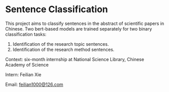 # Sentence Classification

This project aims to classify sentences in the abstract of scientific papers in Chinese. Two bert-based models are
trained separately for two binary classification tasks:

1. Identification of the research topic sentences.
2. Identification of the research method sentences.

Context: six-month internship at National Science Library, Chinese Academy of Science

Intern: Feilian Xie

Email: feilian1000@126.com

[comment]: <> (**dd**)

[comment]: <> (~~dd~~)

[comment]: <> (_dd_)

[comment]: <> (|Name|Email|Address|      )

[comment]: <> (|----|-----|-------|      )

[comment]: <> (|John|john@example.com|Address1| )

[comment]: <> ([Google]&#40;https://www.google.com  "Google browser"&#41;)

[comment]: <> (> Quotes)

[comment]: <> (`Method1&#40;&#41; ` method that ...)

[comment]: <> (```angular2html)

[comment]: <> (Code block)

[comment]: <> (```)

[comment]: <> (1. Item 1)

[comment]: <> (2. Item 2)

[comment]: <> (3. Item 3)

[comment]: <> (    * Sub item 1)

[comment]: <> (    * Sub item 3)

[comment]: <> (* Unordered item)

[comment]: <> (* Unordered item)

[comment]: <> (* Unordered item)

[comment]: <> (Sample text)

[comment]: <> (***)

[comment]: <> (Sample text)

[comment]: <> (---)